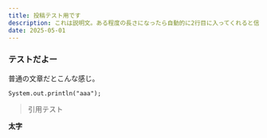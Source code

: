 ```yaml
---
title: 投稿テスト用です
description: これは説明文。ある程度の長さになったら自動的に2行目に入ってくれると信じてこれを書いています。
date: 2025-05-01
---
```


### テストだよー

普通の文章だとこんな感じ。

```
System.out.println("aaa");
```

> 引用テスト

**太字**

